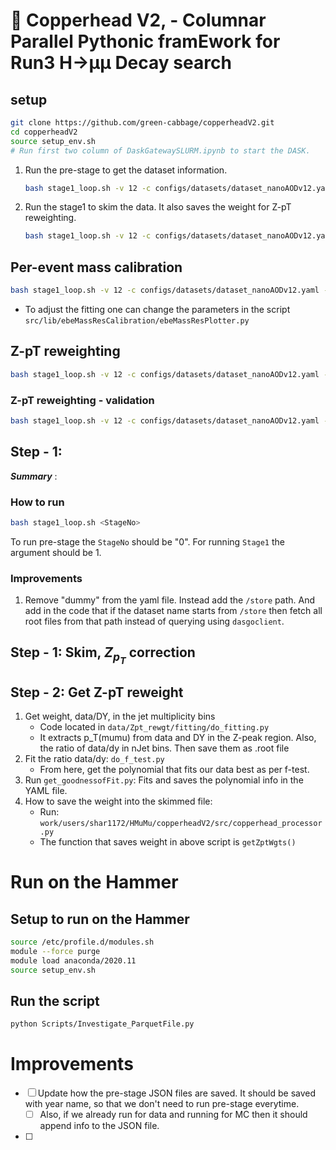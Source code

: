 # 🐍 Copperhead V2, - Columnar Parallel Pythonic framEwork for Run3 H&rarr;µµ Decay search

## setup

```bash
git clone https://github.com/green-cabbage/copperheadV2.git
cd copperheadV2
source setup_env.sh
# Run first two column of DaskGatewaySLURM.ipynb to start the DASK.
```

1. Run the pre-stage to get the dataset information.
   ```bash
   bash stage1_loop.sh -v 12 -c configs/datasets/dataset_nanoAODv12.yaml -m 0
   ```
2. Run the stage1 to skim the data. It also saves the weight for Z-pT reweighting.
   ```bash
   bash stage1_loop.sh -v 12 -c configs/datasets/dataset_nanoAODv12.yaml -m 1
   ```

## Per-event mass calibration

```bash
bash stage1_loop.sh -v 12 -c configs/datasets/dataset_nanoAODv12.yaml -m "calib"
```

- To adjust the fitting one can change the parameters in the script `src/lib/ebeMassResCalibration/ebeMassResPlotter.py`

## Z-pT reweighting

```bash
bash stage1_loop.sh -v 12 -c configs/datasets/dataset_nanoAODv12.yaml -m "zpt"
```

### Z-pT reweighting - validation

```bash
bash stage1_loop.sh -v 12 -c configs/datasets/dataset_nanoAODv12.yaml -m "zpt_val"
```

## Step - 1:

***Summary*** :

### How to run

```bash
bash stage1_loop.sh <StageNo>
```

To run pre-stage the `StageNo` should be "0". For running `Stage1` the argument should be 1.

### Improvements

1. Remove "dummy" from the yaml file. Instead add the `/store` path. And add in the code that if the dataset name starts from `/store` then fetch all root files from that path instead of querying using `dasgoclient`.


## Step - 1: Skim, $Z_{p_T}$ correction


## Step - 2: Get Z-pT reweight

1. Get weight, data/DY, in the jet multiplicity bins
   * Code located in `data/Zpt_rewgt/fitting/do_fitting.py`
   * It extracts p_T(mumu) from data and DY in the Z-peak region. Also, the ratio of data/dy in nJet bins. Then save them as .root file
2. Fit the ratio data/dy: `do_f_test.py`
   * From here, get the polynomial that fits our data best as per f-test.
3. Run `get_goodnessofFit.py`: Fits and saves the polynomial info in the YAML file.
4. How to save the weight into the skimmed file:
   - Run: `work/users/shar1172/HMuMu/copperheadV2/src/copperhead_processor.py`
   - The function that saves weight in above script is `getZptWgts()`


# Run on the Hammer

## Setup to run on the Hammer

```bash
source /etc/profile.d/modules.sh
module --force purge
module load anaconda/2020.11
source setup_env.sh
```

## Run the script

```bash
python Scripts/Investigate_ParquetFile.py
```



# Improvements

- [ ] Update how the pre-stage JSON files are saved. It should be saved with year name, so that we don't need to run pre-stage everytime.
    - [ ] Also, if we already run for data and running for MC then it should append info to the JSON file.
- [ ]


